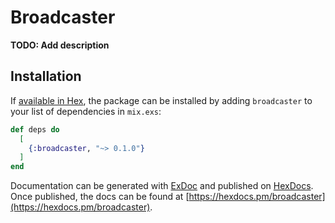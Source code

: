 # Broadcaster

**TODO: Add description**

## Installation

If [available in Hex](https://hex.pm/docs/publish), the package can be installed
by adding `broadcaster` to your list of dependencies in `mix.exs`:

```elixir
def deps do
  [
    {:broadcaster, "~> 0.1.0"}
  ]
end
```

Documentation can be generated with [ExDoc](https://github.com/elixir-lang/ex_doc)
and published on [HexDocs](https://hexdocs.pm). Once published, the docs can
be found at [https://hexdocs.pm/broadcaster](https://hexdocs.pm/broadcaster).

